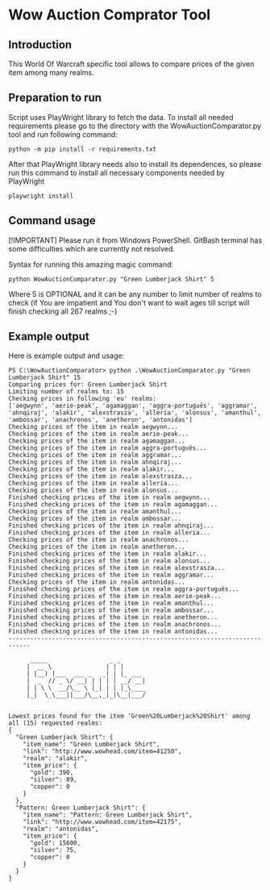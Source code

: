 # Wow Auction Comprator Tool

## Introduction

This World Of Warcraft specific tool allows to compare prices of the given item among many realms.

## Preparation to run

Script uses PlayWright library to fetch the data.
To install all needed requirements please go to the directory with the WowAuctionComparator.py tool and run following command:

    python -m pip install -r requirements.txt

After that PlayWright library needs also to install its dependences, so please run this command to install all necessary components needed by PlayWright

    playwright install
    

## Command usage

[!IMPORTANT] Please run it from Windows PowerShell. GitBash terminal has some difficulties which are currently not resolved.

Syntax for running this amazing magic command:

    python WowAuctionComparator.py "Green Lumberjack Shirt" 5

Where 5 is OPTIONAL and it can be any number to limit number of realms to check (if You are impatient and You don't want to wait ages till script will finish checking all 267 realms ;-)


## Example output

Here is example output and usage:

    PS C:\WowAuctionComparator> python .\WowAuctionComparator.py "Green Lumberjack Shirt" 15
    Comparing prices for: Green Lumberjack Shirt
    Limiting number of realms to: 15
    Checking prices in following 'eu' realms:
    ['aegwynn', 'aerie-peak', 'agamaggan', 'aggra-português', 'aggramar', 'ahnqiraj', 'alakir', 'alexstrasza', 'alleria', 'alonsus', 'amanthul', 'ambossar', 'anachronos', 'anetheron', 'antonidas']
    Checking prices of the item in realm aegwynn...
    Checking prices of the item in realm aerie-peak...
    Checking prices of the item in realm agamaggan...
    Checking prices of the item in realm aggra-português...
    Checking prices of the item in realm aggramar...
    Checking prices of the item in realm ahnqiraj...
    Checking prices of the item in realm alakir...
    Checking prices of the item in realm alexstrasza...
    Checking prices of the item in realm alleria...
    Checking prices of the item in realm alonsus...
    Finished checking prices of the item in realm aegwynn...
    Finished checking prices of the item in realm agamaggan...
    Checking prices of the item in realm amanthul...
    Checking prices of the item in realm ambossar...
    Finished checking prices of the item in realm ahnqiraj...
    Finished checking prices of the item in realm alleria...
    Checking prices of the item in realm anachronos...
    Checking prices of the item in realm anetheron...
    Finished checking prices of the item in realm alakir...
    Finished checking prices of the item in realm alonsus...
    Finished checking prices of the item in realm alexstrasza...
    Finished checking prices of the item in realm aggramar...
    Checking prices of the item in realm antonidas...
    Finished checking prices of the item in realm aggra-português...
    Finished checking prices of the item in realm aerie-peak...
    Finished checking prices of the item in realm amanthul...
    Finished checking prices of the item in realm ambossar...
    Finished checking prices of the item in realm anetheron...
    Finished checking prices of the item in realm anachronos...
    Finished checking prices of the item in realm antonidas...
    ----------------------------------------------------------------------------
    
          _____                 _ _
         |  __ \               | | |
         | |__) |___  ___ _   _| | |_ ___
         |  _  // _ \/ __| | | | | __/ __|
         | | \ \  __/\__ \ |_| | | |_\____
         |_|  \_\___||___/\__,_|_|\__|___/
    
    
    Lowest prices found for the item 'Green%20Lumberjack%20Shirt' among all (15) requested realms:
    {
      "Green Lumberjack Shirt": {
        "item_name": "Green Lumberjack Shirt",
        "link": "http://www.wowhead.com/item=41250",
        "realm": "alakir",
        "item_price": {
          "gold": 390,
          "silver": 89,
          "copper": 0
        }
      },
      "Pattern: Green Lumberjack Shirt": {
        "item_name": "Pattern: Green Lumberjack Shirt",
        "link": "http://www.wowhead.com/item=42175",
        "realm": "antonidas",
        "item_price": {
          "gold": 15600,
          "silver": 75,
          "copper": 0
        }
      }
    }